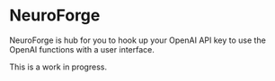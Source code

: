 # NeuroForge
NeuroForge is hub for you to hook up your OpenAI API key to use the OpenAI functions with a user interface.

This is a work in progress.